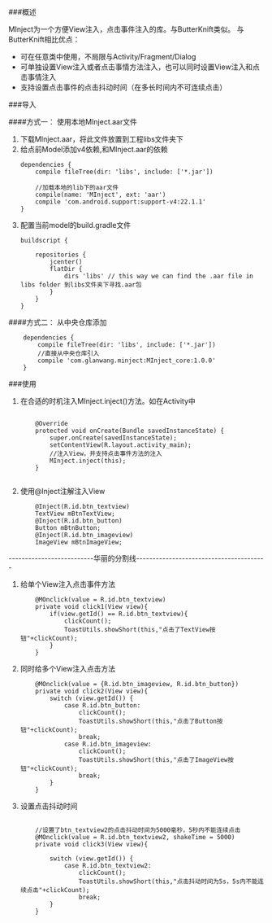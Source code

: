 ###概述

MInject为一个方便View注入，点击事件注入的库。与ButterKnift类似。
与ButterKnift相比优点：
- 可在任意类中使用，不局限与Activity/Fragment/Dialog
- 可单独设置View注入或者点击事情方法注入，也可以同时设置View注入和点击事情注入
- 支持设置点击事件的点击抖动时间（在多长时间内不可连续点击）

###导入

####方式一： 使用本地MInject.aar文件
1. 下载MInject.aar，将此文件放置到工程libs文件夹下
2. 给点前Model添加v4依赖,和MInject.aar的依赖
    ```
    dependencies {
        compile fileTree(dir: 'libs', include: ['*.jar'])

        //加载本地的lib下的aar文件
        compile(name: 'MInject', ext: 'aar')
        compile 'com.android.support:support-v4:22.1.1'
    }
    ```
3. 配置当前model的build.gradle文件
    ```
    buildscript {

        repositories {
            jcenter()
            flatDir {
                dirs 'libs' // this way we can find the .aar file in libs folder 到libs文件夹下寻找.aar包
            }
        }
    }
    ```

####方式二： 从中央仓库添加
    
```   
    dependencies {
        compile fileTree(dir: 'libs', include: ['*.jar'])
        //直接从中央仓库引入
        compile 'com.glanwang.minject:MInject_core:1.0.0'
    }
```



###使用
1. 在合适的时机注入MInject.inject()方法。如在Activity中
    ```
    
        @Override
        protected void onCreate(Bundle savedInstanceState) {
            super.onCreate(savedInstanceState);
            setContentView(R.layout.activity_main);
            //注入View，并支持点击事件方法的注入
            MInject.inject(this);
        }
        
    ```
2. 使用@Inject注解注入View
    ```
        @Inject(R.id.btn_textview)
        TextView mBtnTextView;
        @Inject(R.id.btn_button)
        Button mBtnButton;
        @Inject(R.id.btn_imageview)
        ImageView mBtnImageView;
    ```
--------------------------华丽的分割线----------------------------------------

1. 给单个View注入点击事件方法
    ```
        @MOnclick(value = R.id.btn_textview)
        private void click1(View view){
            if(view.getId() == R.id.btn_textview){
                clickCount();
                ToastUtils.showShort(this,"点击了TextView按钮"+clickCount);
            }
        }
    ```
2. 同时给多个View注入点击方法

    ```
        @MOnclick(value = {R.id.btn_imageview, R.id.btn_button})
        private void click2(View view){
            switch (view.getId()) {
                case R.id.btn_button:
                    clickCount();
                    ToastUtils.showShort(this,"点击了Button按钮"+clickCount);
                    break;
                case R.id.btn_imageview:
                    clickCount();
                    ToastUtils.showShort(this,"点击了ImageView按钮"+clickCount);
                    break;
            }
        }
   ```
3. 设置点击抖动时间
    ```
    
        //设置了btn_textview2的点击抖动时间为5000毫秒，5秒内不能连续点击
        @MOnclick(value = R.id.btn_textview2, shakeTime = 5000)
        private void click3(View view){
        
            switch (view.getId()) {
                case R.id.btn_textview2:
                    clickCount();
                    ToastUtils.showShort(this,"点击抖动时间为5s，5s内不能连续点击"+clickCount);
                    break;
            }
        }
    ```


